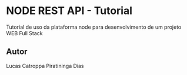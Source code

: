 # NODE REST API - Tutorial
Tutorial de uso da plataforma node para desenvolvimento de um projeto WEB Full Stack
## Autor
Lucas Catroppa Piratininga Dias
